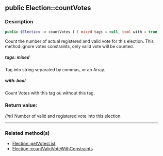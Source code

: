 ## public Election::countVotes

### Description    

```php
public $Election -> countVotes ( [ mixed tags = null, bool with = true] ) : int
```

Count the number of actual registered and valid vote for this election. This method ignore votes constraints, only valid vote will be counted.
    

##### **tags:** *mixed*   
Tag into string separated by commas, or an Array.    


##### **with:** *bool*   
Count Votes with this tag ou without this tag.    


### Return value:   

*(int)* Number of valid and registered vote into this election.


---------------------------------------

### Related method(s)      

* [Election::getVotesList](../Election%20Class/public%20Election--getVotesList.md)    
* [Election::countValidVoteWithConstraints](../Election%20Class/public%20Election--countValidVoteWithConstraints.md)    
